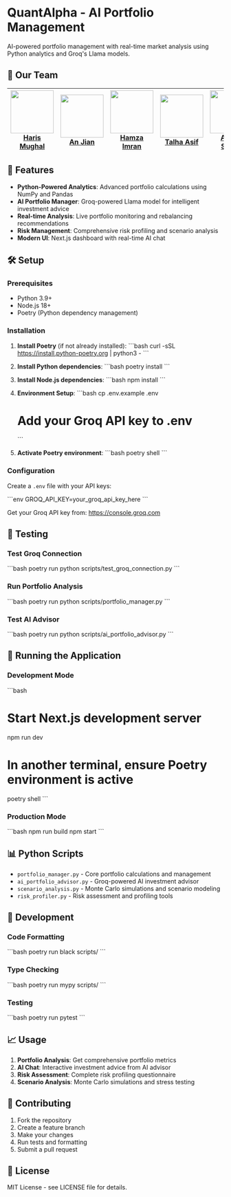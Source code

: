 # QuantAlpha - AI Portfolio Management

AI-powered portfolio management with real-time market analysis using Python analytics and Groq's Llama models.

## 👥 Our Team

| <a href="https://github.com/haris-mughal"><img src="https://github.com/haris-mughal.png" width="100"/><br>Haris Mughal</a> | <a href="https://github.com/dojian"><img src="https://github.com/dojian.png" width="100"/><br>An Jian</a> | <a href="https://github.com/Hamzacancode"><img src="https://github.com/Hamzacancode.png" width="100"/><br>Hamza Imran</a> | <a href="https://github.com/Talhaasif7"><img src="https://github.com/Talhaasif7.png" width="100"/><br>Talha Asif</a> | <a href="https://github.com/arslansaeed"><img src="https://github.com/arslansaeed.png" width="100"/><br>Arslan Saeed</a> | <a href="https://github.com/jps245"><img src="https://github.com/jps245.png" width="100"/><br>Justin Sterling</a> |
|---|---|---|---|---|---|


## 🚀 Features

- **Python-Powered Analytics**: Advanced portfolio calculations using NumPy and Pandas
- **AI Portfolio Manager**: Groq-powered Llama model for intelligent investment advice
- **Real-time Analysis**: Live portfolio monitoring and rebalancing recommendations
- **Risk Management**: Comprehensive risk profiling and scenario analysis
- **Modern UI**: Next.js dashboard with real-time AI chat

## 🛠️ Setup

### Prerequisites

- Python 3.9+
- Node.js 18+
- Poetry (Python dependency management)

### Installation

1. **Install Poetry** (if not already installed):
   \`\`\`bash
   curl -sSL https://install.python-poetry.org | python3 -
   \`\`\`

2. **Install Python dependencies**:
   \`\`\`bash
   poetry install
   \`\`\`

3. **Install Node.js dependencies**:
   \`\`\`bash
   npm install
   \`\`\`

4. **Environment Setup**:
   \`\`\`bash
   cp .env.example .env
   # Add your Groq API key to .env
   \`\`\`

5. **Activate Poetry environment**:
   \`\`\`bash
   poetry shell
   \`\`\`

### Configuration

Create a `.env` file with your API keys:

\`\`\`env
GROQ_API_KEY=your_groq_api_key_here
\`\`\`

Get your Groq API key from: https://console.groq.com

## 🧪 Testing

### Test Groq Connection
\`\`\`bash
poetry run python scripts/test_groq_connection.py
\`\`\`

### Run Portfolio Analysis
\`\`\`bash
poetry run python scripts/portfolio_manager.py
\`\`\`

### Test AI Advisor
\`\`\`bash
poetry run python scripts/ai_portfolio_advisor.py
\`\`\`

## 🚀 Running the Application

### Development Mode
\`\`\`bash
# Start Next.js development server
npm run dev

# In another terminal, ensure Poetry environment is active
poetry shell
\`\`\`

### Production Mode
\`\`\`bash
npm run build
npm start
\`\`\`

## 📊 Python Scripts

- `portfolio_manager.py` - Core portfolio calculations and management
- `ai_portfolio_advisor.py` - Groq-powered AI investment advisor
- `scenario_analysis.py` - Monte Carlo simulations and scenario modeling
- `risk_profiler.py` - Risk assessment and profiling tools

## 🔧 Development

### Code Formatting
\`\`\`bash
poetry run black scripts/
\`\`\`

### Type Checking
\`\`\`bash
poetry run mypy scripts/
\`\`\`

### Testing
\`\`\`bash
poetry run pytest
\`\`\`

## 📈 Usage

1. **Portfolio Analysis**: Get comprehensive portfolio metrics
2. **AI Chat**: Interactive investment advice from AI advisor
3. **Risk Assessment**: Complete risk profiling questionnaire
4. **Scenario Analysis**: Monte Carlo simulations and stress testing

## 🤝 Contributing

1. Fork the repository
2. Create a feature branch
3. Make your changes
4. Run tests and formatting
5. Submit a pull request

## 📄 License

MIT License - see LICENSE file for details.
